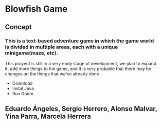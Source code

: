 # Blowfish Game
## Concept
### This is a text-based adventure game in which the game world is divided in multiple areas, each with a unique minigame(maze, etc).
This proyect is still in a very early stage of development, we plan to expand it, add more things to the game, and it is very probable that there may be changes on the things that we've already done
* Download
* Instal Java
* Run Game
## Eduardo Ángeles, Sergio Herrero, Alonso Malvar, Yina Parra, Marcela Herrera
